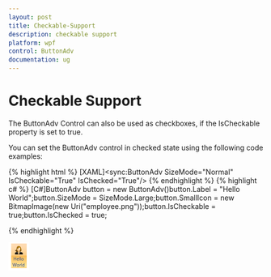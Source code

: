 ```yaml
---
layout: post
title: Checkable-Support
description: checkable support
platform: wpf
control: ButtonAdv
documentation: ug
---
```


# Checkable Support

The ButtonAdv Control can also be used as checkboxes, if the IsCheckable property is set to true.

You can set the ButtonAdv control in checked state using the following code examples:

{% highlight html %}
[XAML]<sync:ButtonAdv SizeMode="Normal" IsCheckable="True" IsChecked="True"/>
{% endhighlight %}
{% highlight c# %}
[C#]ButtonAdv button = new ButtonAdv()button.Label = "Hello World";button.SizeMode = SizeMode.Large;button.SmallIcon = new BitmapImage(new Uri("employee.png"));button.IsCheckable = true;button.IsChecked = true;

{% endhighlight  %}

![](Checkable-Support_images/Checkable-Support_img1.png)



